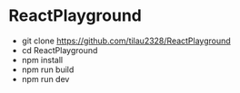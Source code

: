 # ReactPlayground

- git clone https://github.com/tilau2328/ReactPlayground
- cd ReactPlayground
- npm install
- npm run build
- npm run dev